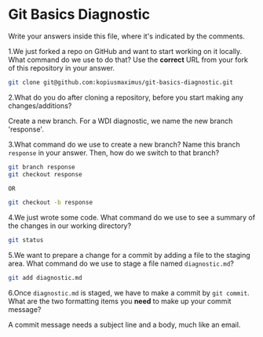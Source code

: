 # Git Basics Diagnostic

Write your answers inside this file, where it's indicated by the comments.

1.We just forked a repo on GitHub and want to start working on it locally.
What command do we use to do that? Use the **correct** URL from your fork of
this repository in your answer.

```sh
git clone git@github.com:kopiusmaximus/git-basics-diagnostic.git
```

2.What do you do after cloning a repository, before you start making any
changes/additions?

Create a new branch. For a WDI diagnostic, we name the new branch 'response'.

3.What command do we use to create a new branch? Name this branch `response`
    in your answer. Then, how do we switch to that branch?

```sh
git branch response
git checkout response

OR

git checkout -b response
```

4.We just wrote some code. What command do we use to see a summary of the
    changes in our working directory?

```sh
git status
```

5.We want to prepare a change for a commit by adding a file to the staging
    area. What command do we use to stage a file named `diagnostic.md`?

```sh
git add diagnostic.md
```

6.Once `diagnostic.md` is staged, we have to make a commit by `git commit`.
What are the two formatting items you **need** to make up your commit message?

A commit message needs a subject line and a body, much like an email.
